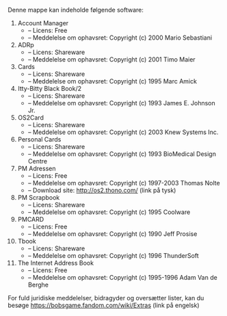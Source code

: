 ﻿Denne mappe kan indeholde følgende software:

1. Account Manager
   - – Licens: Free
   - – Meddelelse om ophavsret: Copyright (c) 2000 Mario Sebastiani
2. ADRp
   - – Licens: Shareware
   - – Meddelelse om ophavsret: Copyright (c) 2001 Timo Maier
3. Cards
   - – Licens: Shareware
   - – Meddelelse om ophavsret: Copyright (c) 1995 Marc Amick
4. Itty-Bitty Black Book/2
   - – Licens: Shareware
   - – Meddelelse om ophavsret: Copyright (c) 1993 James E. Johnson Jr.
5. OS2Card
   - – Licens: Shareware
   - – Meddelelse om ophavsret: Copyright (c) 2003 Knew Systems Inc.
6. Personal Cards
   - – Licens: Shareware
   - – Meddelelse om ophavsret: Copyright (c) 1993 BioMedical Design Centre
7. PM Adressen
   - – Licens: Free
   - – Meddelelse om ophavsret: Copyright (c) 1997-2003 Thomas Nolte
   - – Download site: http://os2.thono.com/ (link på tysk)
8. PM Scrapbook
   - – Licens: Shareware
   - – Meddelelse om ophavsret: Copyright (c) 1995 Coolware
9. PMCARD
   - – Licens: Free
   - – Meddelelse om ophavsret: Copyright (c) 1990 Jeff Prosise
10. Tbook
    - – Licens: Shareware
    - – Meddelelse om ophavsret: Copyright (c) 1996 ThunderSoft
11. The Internet Address Book
    - – Licens: Free
    - – Meddelelse om ophavsret: Copyright (c) 1995-1996 Adam Van de Berghe

For fuld juridiske meddelelser, bidragyder og oversætter lister, kan du besøge https://bobsgame.fandom.com/wiki/Extras (link på engelsk)
